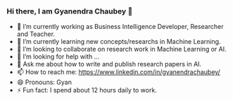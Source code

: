 ### Hi there, I am Gyanendra Chaubey 👋

<!--
**GyanendraChaubey/GyanendraChaubey** is a ✨ _special_ ✨ repository because its `README.md` (this file) appears on your GitHub profile.

Here are some ideas to get you started: -->

- 🔭 I’m currently working as Business Intelligence Developer, Researcher and Teacher.
- 🌱 I’m currently learning new concepts/researchs in Machine Learning.
- 👯 I’m looking to collaborate on research work in Machine Learning or AI.
- 🤔 I’m looking for help with ...
- 💬 Ask me about how to write and publish research papers in AI.
- 📫 How to reach me: https://www.linkedin.com/in/gyanendrachaubey/
- 😄 Pronouns: Gyan
- ⚡ Fun fact: I spend about 12 hours daily to work.

